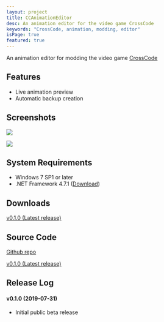 ```yaml
---
layout: project
title: CCAnimationEditor
desc: An animation editor for the video game CrossCode
keywords: "CrossCode, animation, modding, editor"
isPage: true
featured: true
---
```

An animation editor for modding the video game [CrossCode](cross-code.com)

## Features
* Live animation preview
* Automatic backup creation

## Screenshots

![](/images/Screenshots/CCAnimationEditor/SheetsSmall.png)

![](/images/Screenshots/CCAnimationEditor/AnimationsSmall.png)

## System Requirements
* Windows 7 SP1 or later
* .NET Framework 4.7.1 ([Download](https://www.microsoft.com/en-US/download/details.aspx?id=56116))

## Downloads

[v0.1.0 (Latest release)](https://github.com/gregnk/CCAnimationEditor/releases/download/v0.1.0/CCAnimationEditor-v0.1.0.zip)

## Source Code
[Github repo](https://github.com/gregnk/CCAnimationEditor)

[v0.1.0 (Latest release)](https://github.com/gregnk/CCAnimationEditor/archive/v0.1.0.zip)

## Release Log
#### v0.1.0 (2019-07-31)
* Initial public beta release